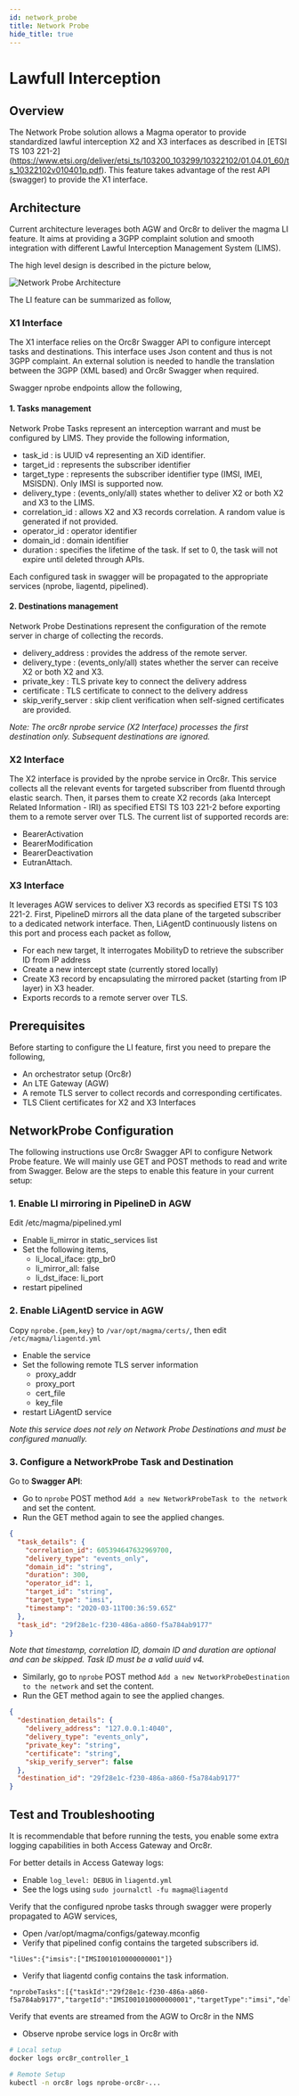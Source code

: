 ```yaml
---
id: network_probe
title: Network Probe
hide_title: true
---
```


# Lawfull Interception

## Overview

The Network Probe solution allows a Magma operator to provide standardized lawful interception X2 and X3 interfaces as described in [ETSI TS 103 221-2] (https://www.etsi.org/deliver/etsi_ts/103200_103299/10322102/01.04.01_60/ts_10322102v010401p.pdf). This feature takes advantage of the rest API (swagger) to provide the X1 interface.

## Architecture

Current architecture leverages both AGW and Orc8r to deliver the magma LI feature. It aims at providing a 3GPP complaint solution and smooth integration with different Lawful Interception Management System (LIMS).

The high level design is described in the picture below,

![Network Probe Architecture](assets/lte/network_probe_architecture.png "Network Probe Architecture")

The LI feature can be summarized as follow,

### X1 Interface

The X1 interface relies on the Orc8r Swagger API to configure intercept tasks and destinations. This interface uses Json content and thus is not 3GPP complaint. An external solution is needed to handle the translation between the 3GPP (XML based) and Orc8r Swagger when required.

Swagger nprobe endpoints allow the following,

#### 1. Tasks management

Network Probe Tasks represent an interception warrant and must be configured by LIMS. They provide the following information,

- task_id : is UUID v4 representing an XiD identifier.
- target_id : represents the subscriber identifier
- target_type : represents the subscriber identifier type (IMSI, IMEI, MSISDN). Only IMSI is supported now.
- delivery_type : (events_only/all) states whether to deliver X2 or both X2 and X3 to the LIMS.
- correlation_id : allows X2 and X3 records correlation. A random value is generated if not provided.
- operator_id : operator identifier
- domain_id : domain identifier
- duration : specifies the lifetime of the task. If set to 0, the task will not expire until deleted through APIs.

Each configured task in swagger will be propagated to the appropriate services (nprobe, liagentd, pipelined).

#### 2. Destinations management

Network Probe Destinations represent the configuration of the remote server in charge of collecting the records.

- delivery_address : provides the address of the remote server.
- delivery_type : (events_only/all) states whether the server can receive X2 or both X2 and X3.
- private_key : TLS private key to connect the delivery address
- certificate : TLS certificate to connect to the delivery address
- skip_verify_server : skip client verification when self-signed certificates are provided.

*Note: The orc8r nprobe service (X2 Interface) processes the first destination only. Subsequent destinations are ignored.*

### X2 Interface

The X2 interface is provided by the nprobe service in Orc8r. This service collects all the relevant events for targeted subscriber from fluentd through elastic search. Then, it parses them to create X2 records (aka Intercept Related Information - IRI) as specified ETSI TS 103 221-2 before exporting them to a remote server over TLS.
The current list of supported records are:

- BearerActivation
- BearerModification
- BearerDeactivation
- EutranAttach.

### X3 Interface

It leverages AGW services to deliver X3 records as specified ETSI TS 103 221-2.
First, PipelineD mirrors all the data plane of the targeted subscriber to a dedicated network interface. Then, LiAgentD continuously listens on this port and process each packet as follow,

- For each new target, It interrogates MobilityD to retrieve the subscriber ID from IP address
- Create a new intercept state (currently stored locally)
- Create X3 record by encapsulating the mirrored packet (starting from IP layer) in X3 header.
- Exports records to a remote server over TLS.

## Prerequisites

Before starting to configure the LI feature, first you need to prepare the following,

- An orchestrator setup (Orc8r)
- An LTE Gateway (AGW)
- A remote TLS server to collect records and corresponding certificates.
- TLS Client certificates for X2 and X3 Interfaces

## NetworkProbe Configuration

The following instructions use Orc8r Swagger API to configure Network Probe feature. We will mainly use GET and POST methods to read and write from Swagger.
Below are the steps to enable this feature in your current setup:

### 1. Enable LI mirroring in PipelineD in AGW

Edit /etc/magma/pipelined.yml

- Enable li_mirror in static_services list
- Set the following items,
    - li_local_iface: gtp_br0
    - li_mirror_all: false
    - li_dst_iface: li_port
- restart pipelined

### 2. Enable LiAgentD service in AGW

Copy `nprobe.{pem,key}` to `/var/opt/magma/certs/`, then edit `/etc/magma/liagentd.yml`

- Enable the service
- Set the following remote TLS server information
    - proxy_addr
    - proxy_port
    - cert_file
    - key_file
- restart LiAgentD service

*Note this service does not rely on Network Probe Destinations and must be configured manually.*

### 3. Configure a NetworkProbe Task and Destination

Go to **Swagger API**:

- Go to `nprobe` POST method `Add a new NetworkProbeTask to the network` and set the content.
- Run the GET method again to see the applied changes.

```json
{
  "task_details": {
    "correlation_id": 605394647632969700,
    "delivery_type": "events_only",
    "domain_id": "string",
    "duration": 300,
    "operator_id": 1,
    "target_id": "string",
    "target_type": "imsi",
    "timestamp": "2020-03-11T00:36:59.65Z"
  },
  "task_id": "29f28e1c-f230-486a-a860-f5a784ab9177"
}
```

*Note that timestamp, correlation ID, domain ID and duration are optional and can be skipped. Task ID must be a valid uuid v4.*

- Similarly, go to `nprobe` POST method `Add a new NetworkProbeDestination to the network` and set the content.
- Run the GET method again to see the applied changes.

```json
{
  "destination_details": {
    "delivery_address": "127.0.0.1:4040",
    "delivery_type": "events_only",
    "private_key": "string",
    "certificate": "string",
    "skip_verify_server": false
  },
  "destination_id": "29f28e1c-f230-486a-a860-f5a784ab9177"
}
```

## Test and Troubleshooting

It is recommendable that before running the tests, you enable some extra logging capabilities in both Access Gateway and Orc8r.

For better details in Access Gateway logs:

- Enable `log_level: DEBUG` in `liagentd.yml`
- See the logs using `sudo journalctl -fu magma@liagentd`

Verify that the configured nprobe tasks through swagger were properly propagated to AGW services,

- Open /var/opt/magma/configs/gateway.mconfig
- Verify that pipelined config contains the targeted subscribers id.

```text
"liUes":{"imsis":["IMSI001010000000001"]}
```

- Verify that liagentd config contains the task information.

```text
"nprobeTasks":[{"taskId":"29f28e1c-f230-486a-a860-f5a784ab9177","targetId":"IMSI001010000000001","targetType":"imsi","deliveryType":"events_only","correlationId":"605394647632070000"}]
```

Verify that events are streamed from the AGW to Orc8r in the NMS

- Observe nprobe service logs in Orc8r with

```bash
# Local setup
docker logs orc8r_controller_1
```

```bash
# Remote Setup
kubectl -n orc8r logs nprobe-orc8r-...
```
